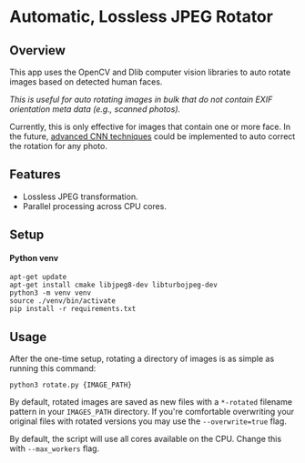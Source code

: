 # Automatic, Lossless JPEG Rotator

## Overview
This app uses the OpenCV and Dlib computer vision libraries to auto rotate images based on detected human faces.

*This is useful for auto rotating images in bulk that do not contain EXIF orientation meta data (e.g., scanned photos).*

Currently, this is only effective for images that contain one or more face. In the future, [advanced CNN techniques](https://d4nst.github.io/2017/01/12/image-orientation/) could be implemented to auto correct the rotation for any photo.

## Features

- Lossless JPEG transformation.
- Parallel processing across CPU cores.

## Setup

#### Python venv

```
apt-get update
apt-get install cmake libjpeg8-dev libturbojpeg-dev
python3 -m venv venv
source ./venv/bin/activate
pip install -r requirements.txt
```

## Usage
After the one-time setup, rotating a directory of images is as simple as running this command:

```
python3 rotate.py {IMAGE_PATH}
```

By default, rotated images are saved as new files with a `*-rotated` filename pattern in your `IMAGES_PATH` directory. If you're comfortable overwriting your original files with rotated versions you may use the `--overwrite=true` flag.

By default, the script will use all cores available on the CPU. Change this with `--max_workers` flag.
